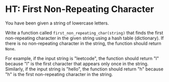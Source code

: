 # HT: First Non-Repeating Character

You have been given a string of lowercase letters.

Write a function called `first_non_repeating_char(string)` that finds the first non-repeating character in the given string using a hash table (dictionary). If there is no non-repeating character in the string, the function should return `None`.

For example, if the input string is "leetcode", the function should return "l" because "l" is the first character that appears only once in the string. Similarly, if the input string is "hello", the function should return "h" because "h" is the first non-repeating character in the string.
